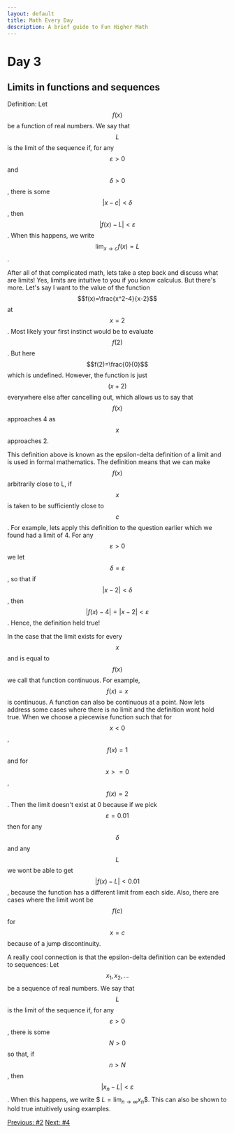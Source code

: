 ```yaml
---
layout: default
title: Math Every Day
description: A brief guide to Fun Higher Math
---
```

# Day 3

## Limits in functions and sequences

Definition: Let $$f(x)$$ be a function of real numbers. We say that $$L$$ is the limit of the sequence if, for any $$\varepsilon > 0$$ and $$\delta>0$$, there is some $$\lvert x - c\rvert < \delta$$, then $$\lvert f(x) - L\rvert < \varepsilon$$. When this happens, we write $$\lim_{x \to c} f(x)=L$$. 

After all of that complicated math, lets take a step back and discuss what are limits! Yes, limits are intuitive to you if you know calculus. But there's more. Let's say I want to the value of the function $$f(x)=\frac{x^2-4}{x-2}$$ at $$x=2$$. Most likely your first instinct would be to evaluate $$f(2)$$. But here $$f(2)=\frac{0}{0}$$ which is undefined. However, the function is just $$(x+2)$$ everywhere else after cancelling out, which allows us to say that $$f(x)$$ approaches 4 as $$x$$ approaches 2.

This definition above is known as the epsilon-delta definition of a limit and is used in formal mathematics. The definition means that we can make $$f(x)$$ arbitrarily close to L, if $$x$$ is taken to be sufficiently close to $$c$$. For example, lets apply this definition to the question earlier which we found had a limit of 4. For any $$\varepsilon>0$$ we let $$\delta=\varepsilon$$, so that if $$\lvert x - 2\rvert < \delta$$, then $$\lvert f(x) - 4\rvert = \lvert x - 2\rvert  < \varepsilon$$. Hence, the definition held true! 

In the case that the limit exists for every $$x$$ and is equal to $$ f(x)$$ we call that function continuous. For example, $$f(x)=x$$ is continuous. A function can also be continuous at a point. Now lets address some cases where there is no limit and the definition wont hold true. When we choose a piecewise function such that for $$x<0$$, $$f(x)=1$$ and for $$x>=0$$, $$f(x)=2$$. Then the limit doesn't exist at 0 because if we pick $$\varepsilon=0.01$$ then for any $$\delta$$ and any $$L$$ we wont be able to get $$\lvert f(x) - L\rvert<0.01$$, because the function has a different limit from each side. Also, there are cases where the limit wont be $$f(c)$$ for $$x=c$$ because of a jump discontinuity. 

A really cool connection is that the epsilon-delta definition can be extended to sequences: Let $$x_1, x_2, \ldots$$ be a sequence of real numbers. We say that $$L$$ is the limit of the sequence if, for any $$\varepsilon > 0$$, there is some $$N > 0$$ so that, if $$n > N$$, then $$\lvert x_n - L\rvert < \varepsilon$$. When this happens, we write $ $L = \lim_{n \to\infty} x_n$$. This can also be shown to hold true intuitively using examples.




<div class="day-nav-wrapper">
  <a href="./day2.html" class="day-nav__link">Previous: #2</a>
  <a href="./day4.html" class="day-nav__link">Next: #4</a>
</div>